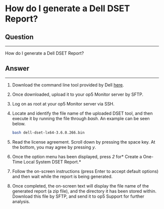 # How do I generate a Dell DSET Report?

## Question

* * * * *

How do I generate a Dell DSET Report?

## Answer

* * * * *

1.  Download the command line tool provided by Dell [here](https://download.op5.com/dell-dset-lx64-3.6.0.266.bin).
2.  Once downloaded, upload it to your op5 Monitor server by SFTP.
3.  Log on as root at your op5 Monitor server via SSH.
4.  Locate and identify the file name of the uploaded DSET tool, and then execute it by running the file through *bash*. An example can be seen below.

    ``` {.bash data-syntaxhighlighter-params="brush: bash; gutter: false; theme: Confluence" data-theme="Confluence" style="brush: bash; gutter: false; theme: Confluence"}
    bash dell-dset-lx64-3.6.0.266.bin
    ```

5.  Read the license agreement. Scroll down by pressing the space key. At the bottom, you may agree by pressing *y*.
6.  Once the option menu has been displayed, press *2* for* Create a One-Time Local System DSET Report.*
7.  Follow the on-screen instructions (press Enter to accept default options) and then wait while the report is being generated.
8.  Once completed, the on-screen text will display the file name of the generated report (a zip file), and the directory it has been stored within. Download this file by SFTP, and send it to op5 Support for further analysis.

